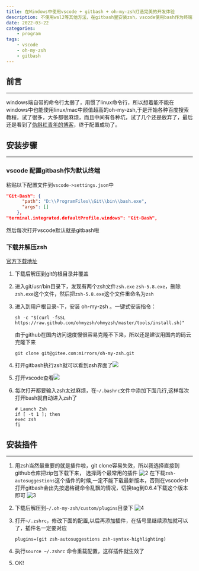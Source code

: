 ```yaml
---
title: 在Windows中使用vscode + gitbash + oh-my-zsh打造完美的开发体验
description: 不使用wsl2等其他方法，在gitbash里安装zsh，vscode使用bash作为终端
date: 2022-03-22
categories:
    - program
tags:
    - vscode
    - oh-my-zsh
    - gitbash
---
```

## 前言

---

windows端自带的命令行太弱了，用惯了linux命令行，所以想着能不能在windows中也能使用linux/mac中颜值超高的oh-my-zsh,于是开始各种百度搜索教程，试了很多，大多都很麻烦，而且中间有各种坑，试了几个还是放弃了，最后还是看到了[伪斜杠青年的博客](http://i.lckiss.com/?p=6268)，终于配置成功了。

## 安装步骤

---

### vscode 配置gitbash作为默认终端

粘贴以下配置文件到`vscode->settings.json`中

```json
"Git-Bash": {
      "path": "D:\\ProgramFiles\\Git\\bin\\bash.exe",
      "args": []
    },
"terminal.integrated.defaultProfile.windows": "Git-Bash",
```

然后每次打开vscode默认就是gitbash啦

### 下载并解压zsh

[官方下载地址](https://packages.msys2.org/package/zsh?repo=msys&variant=x86_64)

1. 下载后解压到git的根目录并覆盖

2. 进入git/usr/bin目录下，发现有两个zsh文件`zsh.exe` `zsh-5.8.exe`，删除`zsh.exe`这个文件，然后把`zsh-5.8.exe`这个文件重命名为`zsh`

3. 进入到用户根目录`~`下，安装 oh-my-zsh 。一键式安装指令：
   
   ```
   sh -c "$(curl -fsSL https://raw.github.com/ohmyzsh/ohmyzsh/master/tools/install.sh)"
   ```
   
   由于github在国内访问速度慢很容易克隆不下来，所以还是建议用国内的码云克隆下来
   
   ```
   git clone git@gitee.com:mirrors/oh-my-zsh.git
   ```

4. 打开gitbash执行zsh就可以看到zsh界面了![](https://img.blazarx.xyz/img/20220322224020.png)

5. 打开vscode查看![](https://img.blazarx.xyz/img/20220322225155.png)

6. 每次打开都要输入zsh太过麻烦，在`~/.bashrc`文件中添加下面几行,这样每次打开bash就自动进入zsh了
   
   ```
   # Launch Zsh
   if [ -t 1 ]; then
   exec zsh
   fi
   ```

## 安装插件

---

1. 用zsh当然最重要的就是插件啦，git clone容易失效，所以我选择直接到github仓库把zip包下载下来，
   选择两个最常用的插件
   ![2](https://img.blazarx.xyz/img/20220322224902.png)
   在下载`zsh-autosuggestions`这个插件的时候,一定不能下载最新版本，否则在vscode中打开gitbash会出先按退格键命令乱飘的情况，切换tag到0.6.4下载这个版本即可
   ![3](https://img.blazarx.xyz/img/20220322225105.png)

2. 下载后解压到`~/.oh-my-zsh/custom/plugins`目录下
   ![4](https://img.blazarx.xyz/img/20220322225624.png)

3. 打开`~/.zshrc`，修改下面的配置,以后再添加插件，在括号里继续添加就可以了，插件名一定要对应
   
   ```
   plugins=(git zsh-autosuggestions zsh-syntax-highlighting)
   ```

4. 执行`source ~/.zshrc` 命令重载配置，这样插件就生效了

5. OK!
